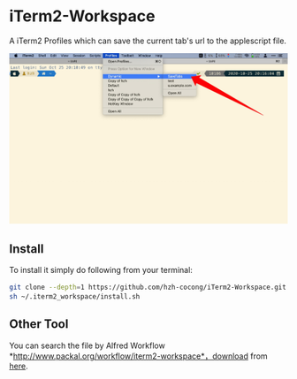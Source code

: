 # iTerm2-Workspace

A iTerm2 Profiles which can save the current tab's url to the applescript file.

![workspace](docs/images/workspace.png)



## Install

To install it simply do following from your terminal:

```bash
git clone --depth=1 https://github.com/hzh-cocong/iTerm2-Workspace.git ~/.iTerm2-Workspace
sh ~/.iterm2_workspace/install.sh
```



## Other Tool

You can search the file by Alfred Workflow *http://www.packal.org/workflow/iterm2-workspace*，download from [here](https://github.com/hzh-cocong/iTerm2-Workspace/releases/download/v1.0.0/iTerm2.Workspace.alfredworkflow).